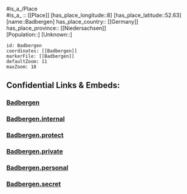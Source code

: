 ﻿---
location: [52.63,8] 
mapzoom: [7,12] 
mapmarker: city 
type: City
tags:
- geo/City


SpocWebEntityId: 28977
isDeleted: false
confidential: public

---
#is_a_/Place  
#is_a_ :: [[Place]] 
[has_place_longitude::8] 
[has_place_latitude::52.63] 
[name::Badbergen] 
has_place_country:: [[Germany]]  
has_place_province:: [[Niedersachsen]]  
[Population::] 
[Unknown::] 


```leaflet
id: Badbergen
coordinates: [[Badbergen]] 
markerFile: [[Badbergen]] 
defaultZoom: 11 
maxZoom: 18
```


## Confidential Links & Embeds: 

### [Badbergen](/_public/Earth/Continent/Europe/Europe~Central/Germany/Germany~West/Niedersachsen/counties~Niedersachsen/Osnabrück/cities~Osnabrück/Artland/boroughs~Artland/Badbergen.md) 

### [Badbergen.internal](/_internal/Earth/Continent/Europe/Europe~Central/Germany/Germany~West/Niedersachsen/counties~Niedersachsen/Osnabrück/cities~Osnabrück/Artland/boroughs~Artland/Badbergen.internal.md) 

### [Badbergen.protect](/_protect/Earth/Continent/Europe/Europe~Central/Germany/Germany~West/Niedersachsen/counties~Niedersachsen/Osnabrück/cities~Osnabrück/Artland/boroughs~Artland/Badbergen.protect.md) 

### [Badbergen.private](/_private/Earth/Continent/Europe/Europe~Central/Germany/Germany~West/Niedersachsen/counties~Niedersachsen/Osnabrück/cities~Osnabrück/Artland/boroughs~Artland/Badbergen.private.md) 

### [Badbergen.personal](/_personal/Earth/Continent/Europe/Europe~Central/Germany/Germany~West/Niedersachsen/counties~Niedersachsen/Osnabrück/cities~Osnabrück/Artland/boroughs~Artland/Badbergen.personal.md) 

### [Badbergen.secret](/_secret/Earth/Continent/Europe/Europe~Central/Germany/Germany~West/Niedersachsen/counties~Niedersachsen/Osnabrück/cities~Osnabrück/Artland/boroughs~Artland/Badbergen.secret.md) 

